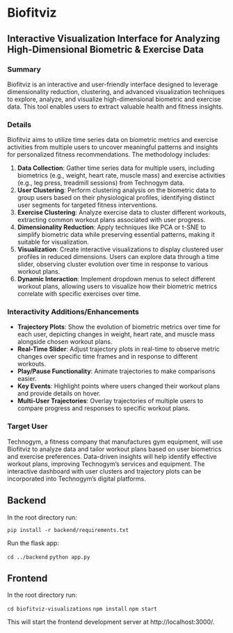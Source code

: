 # Biofitviz

## Interactive Visualization Interface for Analyzing High-Dimensional Biometric & Exercise Data

### Summary
Biofitviz is an interactive and user-friendly interface designed to leverage dimensionality reduction, clustering, and advanced visualization techniques to explore, analyze, and visualize high-dimensional biometric and exercise data. This tool enables users to extract valuable health and fitness insights.

### Details
Biofitviz aims to utilize time series data on biometric metrics and exercise activities from multiple users to uncover meaningful patterns and insights for personalized fitness recommendations. The methodology includes:

1. **Data Collection**: Gather time series data for multiple users, including biometrics (e.g., weight, heart rate, muscle mass) and exercise activities (e.g., leg press, treadmill sessions) from Technogym data.
2. **User Clustering**: Perform clustering analysis on the biometric data to group users based on their physiological profiles, identifying distinct user segments for targeted fitness interventions.
3. **Exercise Clustering**: Analyze exercise data to cluster different workouts, extracting common workout plans associated with user progress.
4. **Dimensionality Reduction**: Apply techniques like PCA or t-SNE to simplify biometric data while preserving essential patterns, making it suitable for visualization.
5. **Visualization**: Create interactive visualizations to display clustered user profiles in reduced dimensions. Users can explore data through a time slider, observing cluster evolution over time in response to various workout plans.
6. **Dynamic Interaction**: Implement dropdown menus to select different workout plans, allowing users to visualize how their biometric metrics correlate with specific exercises over time.

### Interactivity Additions/Enhancements
- **Trajectory Plots**: Show the evolution of biometric metrics over time for each user, depicting changes in weight, heart rate, and muscle mass alongside chosen workout plans.
- **Real-Time Slider**: Adjust trajectory plots in real-time to observe metric changes over specific time frames and in response to different workouts.
- **Play/Pause Functionality**: Animate trajectories to make comparisons easier.
- **Key Events**: Highlight points where users changed their workout plans and provide details on hover.
- **Multi-User Trajectories**: Overlay trajectories of multiple users to compare progress and responses to specific workout plans.

### Target User
Technogym, a fitness company that manufactures gym equipment, will use Biofitviz to analyze data and tailor workout plans based on user biometrics and exercise preferences. Data-driven insights will help identify effective workout plans, improving Technogym’s services and equipment. The interactive dashboard with user clusters and trajectory plots can be incorporated into Technogym’s digital platforms.

## Backend
In the root directory run:

```pip install -r backend/requirements.txt```


Run the flask app:

```cd ../backend```
```python app.py```


## Frontend
In the root directory run:

```cd biofitviz-visualizations```
```npm install```
```npm start```

This will start the frontend development server at http://localhost:3000/.
